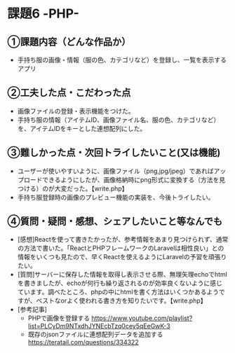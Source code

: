 # 課題6 -PHP-

## ①課題内容（どんな作品か）
- 手持ち服の画像・情報（服の色、カテゴリなど）を登録し、一覧を表示するアプリ

## ②工夫した点・こだわった点
- 画像ファイルの登録・表示機能をつけた。
- 手持ち服の情報（アイテムID、画像ファイル名、服の色、カテゴリなど）を、アイテムIDをキーとした連想配列にした。

## ③難しかった点・次回トライしたいこと(又は機能)
- ユーザーが使いやすいように、画像ファイル（png,jpg/jpeg）であればアップロードできるようにしたが、画像格納時にpng形式に変換する（方法を見つける）のが大変だった。【write.php】
- 手持ち服登録時の画像のプレビュー機能の実装を、今後トライしたい。

## ④質問・疑問・感想、シェアしたいこと等なんでも
- [感想]Reactを使って書きたかったが、参考情報をあまり見つけられず、通常の方法で書いた。「ReactとPHPフレームワークのLaravelは相性良い」との情報をいくつも見たので、早くReactを使えるようにLaravelの予習を頑張りたい。
- [質問]サーバーに保存した情報を取得し表示させる際、無理矢理echoでhtmlを書きましたが、echoが何行も繰り返されるのが効率良くないように感じています。調べたところ、phpの中にhtmlを書く方法はいくつかあるようですが、ベストなorよく使われる書き方を知りたいです。【write.php】
- [参考記事]
    - PHPで画像を登録する
    https://www.youtube.com/playlist?list=PLCyDm9NTxdhJYNEcbTzq0cey5qEeGwK-3
    - 既存のjsonファイルに連想配列データを追加する
    https://teratail.com/questions/334322
    
